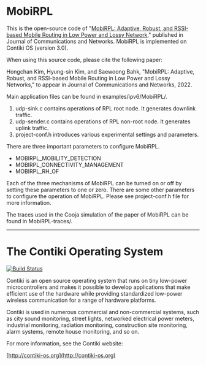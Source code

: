 MobiRPL
============================

This is the open-source code of "[MobiRPL: Adaptive, Robust, and RSSI-based Mobile Routing in Low Power and Lossy Network](https://ieeexplore.ieee.org/document/9718363)," published in Journal of Communications and Networks.
MobiRPL is implemented on Contiki OS (version 3.0).

When using this source code, please cite the following paper:

Hongchan Kim, Hyung-sin Kim, and Saewoong Bahk, "MobiRPL: Adaptive, Robust, and RSSI-based Mobile Routing in Low Power and Lossy Networks," to appear in Journal of Communications and Networks, 2022.

Main application files can be found in examples/ipv6/MobiRPL/.
1. udp-sink.c contains operations of RPL root node. It generates downlink traffic.
2. udp-sender.c contains operations of RPL non-root node. It generates uplink traffic.
3. project-conf.h introduces various experimental settings and parameters.

There are three important parameters to configure MobiRPL.
* MOBIRPL_MOBILITY_DETECTION
* MOBIRPL_CONNECTIVITY_MANAGEMENT
* MOBIRPL_RH_OF

Each of the three mechanisms of MobiRPL can be turned on or off by setting these parameters to one or zero.
There are some other parameters to configure the operation of MobiRPL.
Please see project-conf.h file for more information.

The traces used in the Cooja simulation of the paper of MobiRPL can be found in MobiRPL-traces/.

----------------------------

The Contiki Operating System
============================

[![Build Status](https://travis-ci.org/contiki-os/contiki.svg?branch=release-3-0)](https://travis-ci.org/contiki-os/contiki/branches)

Contiki is an open source operating system that runs on tiny low-power
microcontrollers and makes it possible to develop applications that
make efficient use of the hardware while providing standardized
low-power wireless communication for a range of hardware platforms.

Contiki is used in numerous commercial and non-commercial systems,
such as city sound monitoring, street lights, networked electrical
power meters, industrial monitoring, radiation monitoring,
construction site monitoring, alarm systems, remote house monitoring,
and so on.

For more information, see the Contiki website:

[http://contiki-os.org](http://contiki-os.org)
